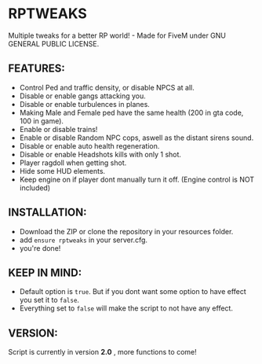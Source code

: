 # RPTWEAKS
Multiple tweaks for a better RP world! - Made for FiveM under GNU GENERAL PUBLIC LICENSE.

## FEATURES:

* Control Ped and traffic density, or disable NPCS at all.
* Disable or enable gangs attacking you.
* Disable or enable turbulences in planes.
* Making Male and Female ped have the same health (200 in gta code, 100 in game).
* Enable or disable trains!
* Enable or disable Random NPC cops, aswell as the distant sirens sound.
* Disable or enable auto health regeneration.
* Disable or enable Headshots kills with only 1 shot.
* Player ragdoll when getting shot.
* Hide some HUD elements.
* Keep engine on if player dont manually turn it off. (Engine control is NOT included)

## INSTALLATION:

* Download the ZIP or clone the repository in your resources folder.
* add `ensure rptweaks` in your server.cfg.
* you're done!

## KEEP IN MIND:
* Default option is `true`. But if you dont want some option to have effect you set it to `false`.
* Everything set to `false` will make the script to not have any effect.

## VERSION:

Script is currently in version **2.0** , more functions to come!

